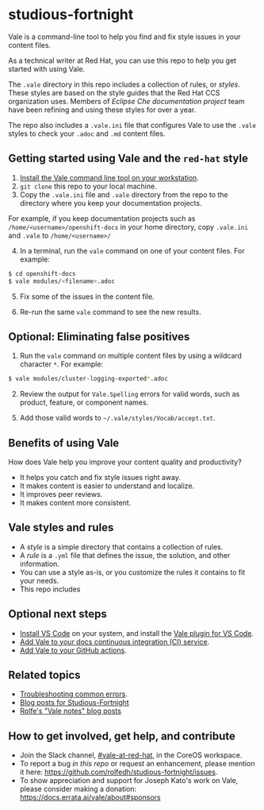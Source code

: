 # studious-fortnight

Vale is a command-line tool to help you find and fix style issues in your content files.

As a technical writer at Red Hat, you can use this repo to help you get started with using Vale.

The `.vale` directory in this repo includes a collection of rules, or _styles_. These styles are based on the style guides that the Red Hat CCS organization uses. Members of _Eclipse Che documentation project_ team have been refining and using these styles for over a year.

The repo also includes a `.vale.ini` file that configures Vale to use the `.vale` styles to check your `.adoc` and `.md` content files.

## Getting started using Vale and the `red-hat` style

1. [Install the Vale command line tool on your workstation](https://docs.errata.ai/vale/install).
2. `git clone` this repo to your local machine.
3. Copy the `.vale.ini` file and `.vale` directory from the repo to the  directory where you keep your documentation projects.

  For example, if you keep documentation projects such as `/home/<username>/openshift-docs` in your home directory, copy `.vale.ini` and `.vale` to `/home/<username>/`

4. In a terminal, run the `vale` command on one of your content files. For example:
```bash
$ cd openshift-docs
$ vale modules/<filename>.adoc
```
5. Fix some of the issues in the content file.

6. Re-run the same `vale` command to see the new results.

## Optional: Eliminating false positives

1. Run the `vale` command on multiple content files by using a wildcard character `*`. For example:
```bash
$ vale modules/cluster-logging-exported*.adoc
```

2. Review the output for `Vale.Spelling` errors for valid words, such as product, feature, or component names.

<!-- 3. In your terminal window, open a new tab.

4. Make a vocabulary folder for you product by copying the `Che` folder in the `.vale/styles/Vocab` directory. For example:
```bash
$ cd ~/.vale/styles/Vocab/
$ cp -r Che Logging
```
 -->

5. Add those valid words to `~/.vale/styles/Vocab/accept.txt`.

## Benefits of using Vale

How does Vale help you improve your content quality and productivity?

* It helps you catch and fix style issues right away.
* It makes content is easier to understand and localize.
* It improves peer reviews.
* It makes content more consistent.

## Vale styles and rules

* A _style_ is a simple directory that contains a collection of rules.
* A _rule_ is a `.yml` file that defines the issue, the solution, and other information.
* You can use a style as-is, or you customize the rules it contains to fit your needs.
* This repo includes
<!-- * A _vocabulary_ is a simple directory that contains a collection of rules about your organization's -->


## Optional next steps

* [Install VS Code](https://code.visualstudio.com/docs/?dv=linux64_rpm) on your system, and install the [Vale plugin for VS Code](https://marketplace.visualstudio.com/items?itemName=errata-ai.vale-server).
* [Add Vale to your docs continuous integration (CI) service](https://docs.errata.ai/vale/install#using-vale-with-a-continuous-integration-ci-service).
* [Add Vale to your GitHub actions](https://github.com/errata-ai/vale-action).

## Related topics

* [Troubleshooting common errors](troubleshooting-common-errors.md).
* [Blog posts for Studious-Fortnight](vale-at-red-hat-blog.md)
* [Rolfe's "Vale notes" blog posts](https://rolfe.blog/category/vale/)

## How to get involved, get help, and contribute

* Join the Slack channel, [#vale-at-red-hat](https://coreos.slack.com/archives/C0218RXJK5E), in the CoreOS workspace.
* To report a bug _in this repo_ or request an enhancement, please mention it here: https://github.com/rolfedh/studious-fortnight/issues.
* To show appreciation and support for Joseph Kato's work on Vale, please consider making a donation: https://docs.errata.ai/vale/about#sponsors
